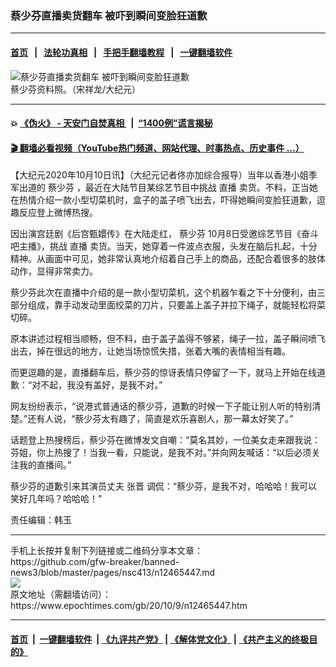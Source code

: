 ### 蔡少芬直播卖货翻车 被吓到瞬间变脸狂道歉
------------------------

#### [首页](https://github.com/gfw-breaker/banned-news3/blob/master/README.md) &nbsp;&nbsp;|&nbsp;&nbsp; [法轮功真相](https://github.com/begood0513/basic/blob/master/README.md)  &nbsp;&nbsp;|&nbsp;&nbsp; [手把手翻墙教程](https://github.com/gfw-breaker/guides/wiki)  &nbsp;&nbsp;|&nbsp;&nbsp; [一键翻墙软件](https://github.com/gfw-breaker/nogfw/blob/master/README.md)  



<div><img alt="蔡少芬直播卖货翻车 被吓到瞬间变脸狂道歉" class="attachment-djy_600_400 size-djy_600_400 wp-post-image" src="https://i.epochtimes.com/assets/uploads/2019/10/cai-shaofen01-1-600x400.jpg"/>
<div class="caption">
 蔡少芬资料照。（宋祥龙/大纪元）
</div></div><hr/>

#### 💥 [《伪火》 - 天安门自焚真相 ](http://158.247.195.190:10000/videos/blog/weihuo.html)&nbsp; |&nbsp; [“1400例”谎言揭秘  ](http://158.247.195.190:10000/videos/blog/jiexi1400.html)

#### [ 🎬  翻墙必看视频（YouTube热门频道、网站代理、时事热点、历史事件 ...）](https://github.com/gfw-breaker/links/blob/master/banned.md)

<div><p>
 【大纪元2020年10月10日讯】（大纪元记者佟亦加综合报导）当年以香港小姐季军出道的
 <ok href="https://www.epochtimes.com/gb/tag/%E8%94%A1%E5%B0%91%E8%8A%AC.html">
  蔡少芬
 </ok>
 ，最近在大陆节目某综艺节目中挑战
 <ok href="https://www.epochtimes.com/gb/tag/%E7%9B%B4%E6%92%AD.html">
  直播
 </ok>
 卖货。不料，正当她在热情介绍一款小型切菜机时，盒子的盖子喷飞出去，吓得她瞬间变脸狂道歉，逗趣反应登上微博热搜。
</p>
<p>
 因出演宫廷剧《后宫甄嬛传》在大陆走红，
 <ok href="https://www.epochtimes.com/gb/tag/%E8%94%A1%E5%B0%91%E8%8A%AC.html">
  蔡少芬
 </ok>
 10月8日受邀综艺节目《奋斗吧主播》，挑战
 <ok href="https://www.epochtimes.com/gb/tag/%E7%9B%B4%E6%92%AD.html">
  直播
 </ok>
 卖货。当天，她穿着一件波点衣服，头发在脑后扎起，十分精神。从画面中可见，她非常认真地介绍着自己手上的商品，还配合着很多的肢体动作，显得非常卖力。
</p>
<p>
 蔡少芬此次在直播中介绍的是一款小型切菜机，这个机器乍看之下十分便利，由三部分组成，靠手动发动里面绞菜的刀片，只要盖上盖子并拉下绳子，就能轻松将菜切碎。
</p>
<p>
 原本讲述过程相当顺畅，但不料，由于盖子盖得不够紧，绳子一拉，盖子瞬间喷飞出去，掉在很远的地方，让她当场惊慌失措，张着大嘴的表情相当有趣。
</p>
<p>
 而更逗趣的是，直播翻车后，蔡少芬的惊讶表情只停留了一下，就马上开始在线道歉：“对不起，我没有盖好，是我不对。”
</p>
<p>
 网友纷纷表示，“说港式普通话的蔡少芬，道歉的时候一下子能让别人听的特别清楚。”还有人说，“蔡少芬太有趣了，简直是欢乐喜剧人，那一幕太好笑了。”
</p>
<p>
 话题登上热搜榜后，蔡少芬在微博发文自嘲：“莫名其妙，一位美女走来跟我说：芬姐，你上热搜了！当我一看，只能说，是我不对。”并向网友喊话：“以后必须关注我的直播间。”
</p>
<p>
 蔡少芬的道歉引来其演员丈夫
 <ok href="https://www.epochtimes.com/gb/tag/%E5%BC%A0%E6%99%8B.html">
  张晋
 </ok>
 调侃：“蔡少芬，是我不对，哈哈哈！我可以笑好几年吗？哈哈哈！”
</p>
<p>
 责任编辑：韩玉
</p>
</div>
<hr/>
手机上长按并复制下列链接或二维码分享本文章：<br/>
https://github.com/gfw-breaker/banned-news3/blob/master/pages/nsc413/n12465447.md <br/>
<a href='https://github.com/gfw-breaker/banned-news3/blob/master/pages/nsc413/n12465447.md'><img src='https://github.com/gfw-breaker/banned-news3/blob/master/pages/nsc413/n12465447.md.png'/></a> <br/>
原文地址（需翻墙访问）：https://www.epochtimes.com/gb/20/10/9/n12465447.htm


------------------------
#### [首页](https://github.com/gfw-breaker/banned-news3/blob/master/README.md) &nbsp;|&nbsp; [一键翻墙软件](https://github.com/gfw-breaker/nogfw/blob/master/README.md) &nbsp;| [《九评共产党》](https://github.com/gfw-breaker/9ping.md/blob/master/README.md#九评之一评共产党是什么) | [《解体党文化》](https://github.com/gfw-breaker/jtdwh.md/blob/master/README.md) | [《共产主义的终极目的》](https://github.com/gfw-breaker/gczydzjmd.md/blob/master/README.md)


<img src='http://gfw-breaker.win/banned-news3/pages/nsc413/n12465447.md' width='0px' height='0px'/>